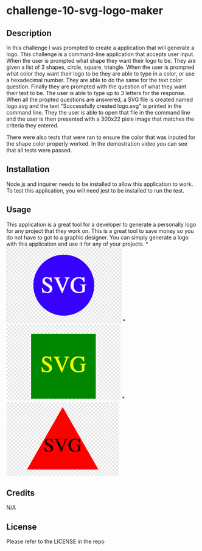# challenge-10-svg-logo-maker

## Description

In this challenge I was prompted to create a application that will generate a logo. This challenge is a command-line application that accepts user input. When the user is prompted what shape they want their logo to be. They are given a list of 3 shapes, circle, square, triangle. When the user is prompted what color they want their logo to be they are able to type in a color, or use a hexadecimal number. They are able to do the same for the text color question. Finally they are prompted with the question of what they want their text to be. The user is able to type up to 3 letters for the response. When all the propted questions are answered, a SVG file is created named logo.svg and the text "Successfully created logo.svg" is printed in the command line. They the user is able to open that file in the command line and the user is then presented with a 300x22 pixle image that matches the criteria they entered. 

There were also tests that were ran to ensure the color that was inputed for the shape color properly worked. In the demostration video you can see that all tests were passed.


## Installation

Node.js and inquirer needs to be installed to allow this application to work. To test this application, you will need jest to be installed to run the test.

## Usage

This application is a great tool for a developer to generate a personally logo for any project that they work on. This is a great tool to save money so you do not have to got to a graphic designer. You can simply generate a logo with this application and use it for any of your projects. 
*![circle-logo-screenshots](./examples/circleLogo.png)
*![square-logo-screenshots](./examples/squareLogo.png)
*![triangle-logo-screenshots](./examples/triangleLogo.png)



## Credits

N/A

## License

Please refer to the LICENSE in the repo